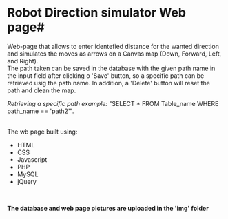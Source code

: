 # Robot Direction simulator Web page#

Web-page that allows to enter identefied distance for the wanted direction and simulates the moves as arrows on a Canvas map (Down, Forward, Left, and Right).  
The path taken can be saved in the database with the given path name in the input field after clicking o 'Save' button, so a specific path can be retrieved usig the path name. 
In addition, a 'Delete' button will reset the path and clean the map.

*Retrieving a specific path example:* "SELECT * FROM Table_name WHERE path_name == 'path2'".

<br />The wb page built using:
* HTML
* CSS
* Javascript
* PHP
* MySQL
* jQuery
<br />

**The database and web page pictures are uploaded in the 'img' folder**
